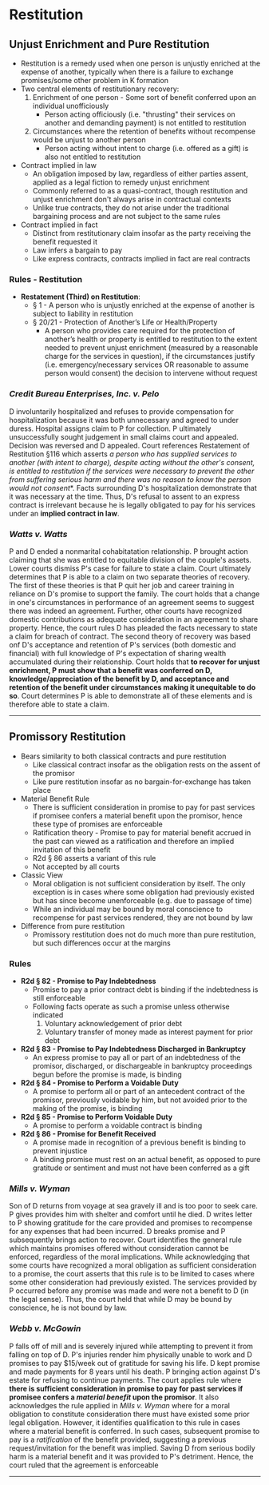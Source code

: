 # Restitution

## Unjust Enrichment and Pure Restitution

* Restitution is a remedy used when one person is unjustly enriched at the expense of another, typically when there is a failure to exchange promises/some other problem in K formation
* Two central elements of restitutionary recovery:
  1. Enrichment of one person - Some sort of benefit conferred upon an individual unofficiously
     * Person acting officiously (i.e. "thrusting" their services on another and demanding payment) is not entitled to restitution
  1. Circumstances where the retention of benefits without recompense would be unjust to another person
     * Person acting without intent to charge (i.e. offered as a gift) is also not entitled to restitution
* Contract implied in law
  * An obligation imposed by law, regardless of either parties assent, applied as a legal fiction to remedy unjust enrichment
  * Commonly referred to as a quasi-contract, though restitution and unjust enrichment don't always arise in contractual contexts
  * Unlike true contracts, they do not arise under the traditional bargaining process and are not subject to the same rules
* Contract implied in fact
  * Distinct from restitutionary claim insofar as the party receiving the benefit requested it
  * Law infers a bargain to pay
  * Like express contracts, contracts implied in fact are real contracts

### Rules - Restitution

* **Restatement (Third) on Restitution**:
  * § 1 - A person who is unjustly enriched at the expense of another is subject to liability in restitution
  * § 20/21 - Protection of Another’s Life or Health/Property
    * A person who provides care required for the protection of another’s health or property is entitled to restitution to the extent needed to prevent unjust enrichment (measured by a reasonable charge for the services in question), if the circumstances justify (i.e. emergency/necessary services OR reasonable to assume person would consent) the decision to intervene without request

### *Credit Bureau Enterprises, Inc. v. Pelo*

D involuntarily hospitalized and refuses to provide compensation for hospitalization because it was both unnecessary and agreed to under duress. Hospital assigns claim to P for collection. P ultimately unsuccessfully sought judgement in small claims court and appealed. Decision was reversed and D appealed. Court references Restatement of Restitution §116 which asserts **a person who has supplied services to another (with intent to charge), despite acting without the other's consent, is entitled to restitution if the services were necessary to prevent the other from suffering serious harm* and there was no reason to know the person would not consent**. Facts surrounding D's hospitalization demonstrate that it was necessary at the time. Thus, D's refusal to assent to an express contract is irrelevant because he is legally obligated to pay for his services under an **implied contract in law**.

### *Watts v. Watts*

P and D ended a nonmarital cohabitatation relationship. P brought action claiming that she was entitled to equitable division of the couple's assets. Lower courts dismiss P's case for failure to state a claim. Court ultimately determines that P is able to a claim on two separate theories of recovery. The first of these theories is that P quit her job and career training in reliance on D's promise to support the family. The court holds that a change in one's circumstances in performance of an agreement seems to suggest there was indeed an agreement. Further, other courts have recognized domestic contributions as adequate consideration in an agreement to share property. Hence, the court rules D has pleaded the facts necessary to state a claim for breach of contract. The second theory of recovery was based onf D's acceptance and retention of P's services (both domestic and financial) with full knowledge of P's expectation of sharing wealth accumulated during their relationship. Court holds that **to recover for unjust enrichment, P must show that a benefit was conferred on D, knowledge/appreciation of the benefit by D, and acceptance and retention of the benefit under circumstances making it unequitable to do so**. Court determines P is able to demonstrate all of these elements and is therefore able to state a claim.

---

## Promissory Restitution

* Bears similarity to both classical contracts and pure restitution
  * Like classical contract insofar as the obligation rests on the assent of the promisor
  * Like pure restitution insofar as no bargain-for-exchange has taken place
* Material Benefit Rule
  * There is sufficient consideration in promise to pay for past services if promisee confers a material benefit upon the promisor, hence these type of promises are enforceable
  * Ratification theory - Promise to pay for material benefit accrued in the past can viewed as a ratification and therefore an implied invitation of this benefit
  * R2d § 86 asserts a variant of this rule
  * Not accepted by all courts
* Classic View
  * Moral obligation is not sufficient consideration by itself. The only exception is in cases where some obligation had previously existed but has since become unenforceable (e.g. due to passage of time)
  * While an individual may be bound by moral conscience to recompense for past services rendered, they are not bound by law
* Difference from pure restitution
  * Promissory restitution does not do much more than pure restitution, but such differences occur at the margins

### Rules

* **R2d § 82 - Promise to Pay Indebtedness**
  * Promise to pay a prior contract debt is binding if the indebtedness is still enforceable
  * Following facts operate as such a promise unless otherwise indicated
    1. Voluntary acknowledgement of prior debt
    2. Voluntary transfer of money made as interest payment for prior debt
* **R2d § 83 - Promise to Pay Indebtedness Discharged in Bankruptcy**
  * An express promise to pay all or part of an indebtedness of the promisor, discharged, or dischargeable in bankruptcy proceedings begun before the promise is made, is binding
* **R2d § 84 - Promise to Perform a Voidable Duty**
  * A promise to perform all or part of an antecedent contract of the promisor, previously voidable by him, but not avoided prior to the making of the promise, is binding
* **R2d § 85 - Promise to Perform Voidable Duty**
  * A promise to perform a voidable contract is binding
* **R2d § 86 - Promise for Benefit Received**
  * A promise made in recognition of a previous benefit is binding to prevent injustice
  * A binding promise must rest on an actual benefit, as opposed to pure gratitude or sentiment and must not have been conferred as a gift

### *Mills v. Wyman*

Son of D returns from voyage at sea gravely ill and is too poor to seek care. P gives provides him with shelter and comfort until he died. D writes letter to P showing gratitude for the care provided and promises to recompense for any expenses that had been incurred. D breaks promise and P subsequently brings action to recover.
Court identifies the general rule which maintains promises offered without consideration cannot be enforced, regardless of the moral implications. While acknowledging that some courts have recognized a moral obligation as sufficient consideration to a promise, the court asserts that this rule is to be limited to cases where some other consideration had previously existed. The services provided by P occurred before any promise was made and were not a benefit to D (in the legal sense). Thus, the court held that while D may be bound by conscience, he is not bound by law.

### *Webb v. McGowin*

P falls off of mill and is severely injured while attempting to prevent it from falling on top of D. P's injuries render him physically unable to work and D promises to pay $15/week out of gratitude for saving his life. D kept promise and made payments for 8 years until his death. P bringing action against D's estate for refusing to continue payments. The court applies rule where **there is sufficient consideration in promise to pay for past services if promisee confers a *material benefit* upon the promisor**. It also acknowledges the rule applied in *Mills v. Wyman* where for a moral obligation to constitute consideration there must have existed some prior legal obligation. However, it identifies qualification to this rule in cases where a material benefit is conferred. In such cases, subsequent promise to pay is a *ratification* of the benefit provided, suggesting a previous request/invitation for the benefit was implied. Saving D from serious bodily harm is a material benefit and it was provided to P's detriment. Hence, the court ruled that the agreement is enforceable

---
